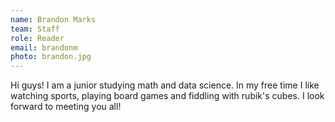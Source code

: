 ```yaml
---
name: Brandon Marks
team: Staff
role: Reader
email: brandonm
photo: brandon.jpg
---
```


Hi guys! I am a junior studying math and data science. In my free time I like watching sports, playing board games and fiddling with rubik's cubes. I look forward to meeting you all!